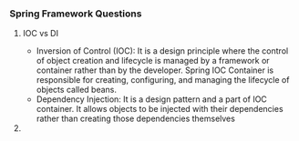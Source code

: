 ### Spring Framework Questions
1. IOC vs DI
    - Inversion of Control (IOC): It is a design principle where the control of object creation and lifecycle is managed by a framework or container rather than by the developer. Spring IOC Container is responsible for creating, configuring, and managing the lifecycle of objects called beans.
    - Dependency Injection: It is a design pattern and a part of IOC container. It allows objects to be injected with their dependencies rather than creating those dependencies themselves

2. 
